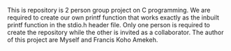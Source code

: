 This is repository is 2 person group project on C programming.
We are required to create our own printf function that works exactly as the inbuilt printf function in the stdio.h header file.
Only one person is required to create the repository while the other is invited as a collaborator.
The author of this project are Myself and Francis Koho Amekeh.
